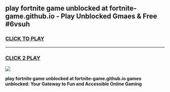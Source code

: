 
## play fortnite game unblocked at fortnite-game.github.io - Play Unblocked Gmaes & Free #6vsuh
<h3>
<a href="https://premium.freeplayer.one?title=play_fortnite_game_unblocked_at_fortnite-game.github.io&ref=03M">CLICK TO PLAY</a></h3>
<hr>

<h3>
<a href="https://premium.freeplayer.one?title=play_fortnite_game_unblocked_at_fortnite-game.github.io&ref=03M">CLICK 2 PLAY</a>
  
</h3>

<a href="https://premium.freeplayer.one?title=play_fortnite_game_unblocked_at_fortnite-game.github.io&ref=03M"><img src="https://clearcache.store/games.png"></a>


**play fortnite game unblocked at fortnite-game.github.io games unblocked: Your Gateway to Fun and Accessible Online Gaming**
